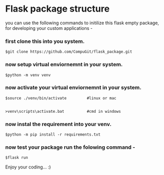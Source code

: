 # Flask package structure

you can use the following commands to initilize this flask empty package, for developing your custom applications -

### first clone this into you system.

    $git clone https://github.com/CompuGit/flask_package.git


### now setup virtual enviornemnt in your system.

    $python -m venv venv


### now activate your virtual enviornemnt in your system.

    $source ./venv/bin/activate         #linux or mac


    >venv\scripts\activate.bat          #cmd in windows


### now instal the requirement into your venv.

    $python -m pip install -r requirements.txt


### now test your package run the folowing command - 

    $flask run



Enjoy your coding... :)